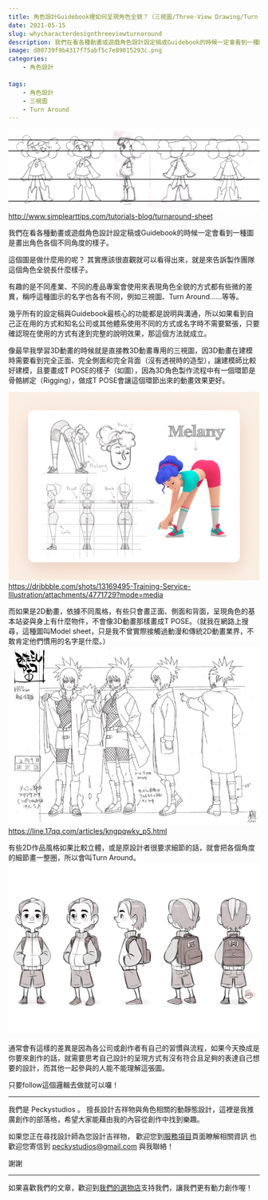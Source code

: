 ```yaml
---
title: 角色設計Guidebook裡如何呈現角色全貌？（三視圖/Three‑View Drawing/Turn Around）
date: 2021-05-15
slug: whycharacterdesignthreeviewturnaround
description: 我們在看各種動畫或遊戲角色設計設定稿或Guidebook的時候一定會看到一種圖是畫出角色各個不同角度的樣子。這個圖是做什麼用的呢？
image: d80739f9b4317f75abf5c7e89015293c.png
categories:
    - 角色設計

tags:
    - 角色設計
    - 三視圖
    - Turn Around
---
```





![](image.png)
http://www.simplearttips.com/tutorials-blog/turnaround-sheet

我們在看各種動畫或遊戲角色設計設定稿或Guidebook的時候一定會看到一種圖是畫出角色各個不同角度的樣子。

這個圖是做什麼用的呢？
其實應該很直觀就可以看得出來，就是來告訴製作團隊這個角色全貌長什麼樣子。

有趣的是不同產業、不同的產品專案會使用來表現角色全貌的方式都有些微的差異，稱呼這種圖示的名字也各有不同，例如三視圖、Turn Around......等等。

幾乎所有的設定稿與Guidebook最核心的功能都是說明與溝通，所以如果看到自己正在用的方式和知名公司或其他體系使用不同的方式或名字時不需要緊張，只要確認現在使用的方式有達到完整的說明效果，那這個方法就成立。

像最早我學習3D動畫的時候就是直接教3D動畫專用的三視圖，因3D動畫在建模時需要看到完全正面、完全側面和完全背面（沒有透視時的造型），讓建模師比較好建模，且要畫成T POSE的樣子（如圖），因為3D角色製作流程中有一個環節是骨骼綁定（Rigging），做成T POSE會讓這個環節出來的動畫效果更好。

![](d80739f9b4317f75abf5c7e89015293c.png)
https://dribbble.com/shots/13169495-Training-Service-Illustration/attachments/4771729?mode=media


而如果是2D動畫，依據不同風格，有些只會畫正面、側面和背面，呈現角色的基本站姿與身上有什麼物件，不會像3D動畫那樣畫成T POSE。（就我在網路上搜尋，這種圖叫Model sheet，只是我不曾實際接觸過動漫和傳統2D動畫業界，不敢肯定他們慣用的名字是什麼。）
![](image2.png)
https://line.17qq.com/articles/kngpqwky_p5.html

有些2D作品風格如果比較立體，或是原設計者很要求細節的話，就會把各個角度的細節畫一整圈，所以會叫Turn Around。
![](image3.png)

通常會有這樣的差異是因為各公司或創作者有自己的習慣與流程，如果今天換成是你要來創作的話，就需要思考自己設計的呈現方式有沒有符合且足夠的表達自己想要的設計，而其他一起參與的人能不能理解這張圖。

只要follow這個邏輯去做就可以囉！


---

我們是 Peckystudios 。
擅長設計吉祥物與角色相關的動靜態設計，這裡是我推廣創作的部落格，希望大家能藉由我的內容從創作中找到樂趣。

如果您正在尋找設計師為您設計吉祥物，
歡迎您到[服務項目](https://peckyhsieh.wixsite.com/peckystudiosservice)頁面瞭解相關資訊
也歡迎您寄信到 peckystudios@gmail.com 與我聯絡！

謝謝

---

如果喜歡我們的文章，歡迎到[我們的選物店](https://www.rakuten.com.tw/shop/peckystudio/)支持我們，讓我們更有動力創作喔！
